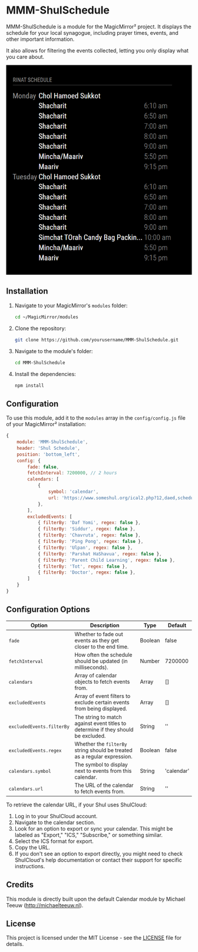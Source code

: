 # MMM-ShulSchedule

MMM-ShulSchedule is a module for the MagicMirror² project. It displays the schedule for your local synagogue, including prayer times, events, and other important information.

It also allows for filtering the events collected, letting you only display what you care about.

![Shul Schedule](image.png)

## Installation

1. Navigate to your MagicMirror's `modules` folder:
    ```bash
    cd ~/MagicMirror/modules
    ```
2. Clone the repository:
    ```bash
    git clone https://github.com/yourusername/MMM-ShulSchedule.git
    ```
3. Navigate to the module's folder:
    ```bash
    cd MMM-ShulSchedule
    ```
4. Install the dependencies:
    ```bash
    npm install
    ```

## Configuration

To use this module, add it to the `modules` array in the `config/config.js` file of your MagicMirror² installation:

```javascript
{
    module: 'MMM-ShulSchedule',
    header: 'Shul Schedule',
    position: 'bottom_left',
    config: {
        fade: false,
        fetchInterval: 7200000, // 2 hours
        calendars: [
            {
                symbol: 'calendar',
                url: 'https://www.someshul.org/ical2.php?12,daed,schedule,mitzvah,parsha,holiday'
            },
        ],
        excludedEvents: [
            { filterBy: 'Daf Yomi', regex: false },
            { filterBy: 'Siddur', regex: false },
            { filterBy: 'Chavruta', regex: false },
            { filterBy: 'Ping Pong', regex: false },
            { filterBy: 'Ulpan', regex: false },
            { filterBy: 'Parshat HaShavua', regex: false },
            { filterBy: 'Parent Child Learning', regex: false },
            { filterBy: 'Tot', regex: false },
            { filterBy: 'Doctor', regex: false },
        ]
    }
}
```

## Configuration Options

| Option          | Description                                                                 | Type    | Default     |
|-----------------|-----------------------------------------------------------------------------|---------|-------------|
| `fade`          | Whether to fade out events as they get closer to the end time.              | Boolean | false       |
| `fetchInterval` | How often the schedule should be updated (in milliseconds).                 | Number  | 7200000     |
| `calendars`     | Array of calendar objects to fetch events from.                             | Array   | []          |
| `excludedEvents`| Array of event filters to exclude certain events from being displayed.      | Array   | []          |
| `excludedEvents.filterBy` | The string to match against event titles to determine if they should be excluded. | String  | ''          |
| `excludedEvents.regex`    | Whether the `filterBy` string should be treated as a regular expression.    | Boolean | false       |
| `calendars.symbol` | The symbol to display next to events from this calendar.                  | String  | 'calendar'  |
| `calendars.url`    | The URL of the calendar to fetch events from.                             | String  | ''          |

To retrieve the calendar URL, if your Shul uses ShulCloud:

1. Log in to your ShulCloud account.
1. Navigate to the calendar section.
1. Look for an option to export or sync your calendar. This might be labeled as "Export," "ICS," "Subscribe," or something similar.
1. Select the ICS format for export.
1. Copy the URL.
1. If you don't see an option to export directly, you might need to check ShulCloud's help documentation or contact their support for specific instructions.

## Credits

This module is directly built upon the default Calendar module by Michael Teeuw (http://michaelteeuw.nl).

## License

This project is licensed under the MIT License - see the [LICENSE](LICENSE) file for details.
